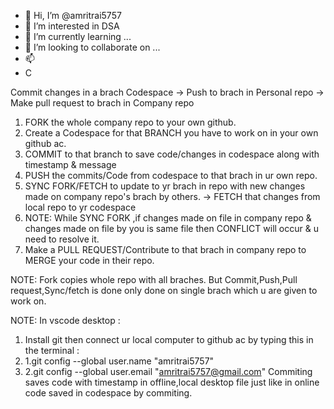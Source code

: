 - 👋 Hi, I’m @amritrai5757
- 👀 I’m interested in DSA
- 🌱 I’m currently learning ...
- 💞️ I’m looking to collaborate on ...
- 📫 
- C

Commit changes in a brach Codespace -> Push to brach in Personal repo -> Make pull request to brach in Company repo

1. FORK the whole company repo to your own github.
2. Create a Codespace for that BRANCH you have to work on in your own github ac.
3. COMMIT to that branch to save code/changes in codespace along with timestamp & message
4. PUSH the commits/Code from codespace to that brach in ur own repo.
5. SYNC FORK/FETCH to update to yr brach in repo with new changes made on company repo's brach by others. -> FETCH that changes from local repo to yr codespace
7. NOTE: While SYNC FORK ,if changes made on file in company repo & changes made on file by you is same file then CONFLICT will occur & u need to resolve it. 
8. Make a PULL REQUEST/Contribute to that brach in company repo to MERGE your code in their repo.

NOTE: Fork copies whole repo with all braches.
      But Commit,Push,Pull request,Sync/fetch is done only done on single brach which u are given to work on.
      
NOTE: In vscode desktop : 
1. Install git then connect ur local computer to github ac by typing this in the terminal : 
2. 1.git config --global user.name "amritrai5757" 
3. 2.git config --global user.email "amritrai5757@gmail.com"
Commiting saves code with timestamp in offline,local desktop file just like in online code saved in codespace by commiting. 

